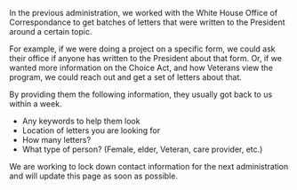 In the previous administration, we worked with the White House Office of Correspondance to get batches of letters that were written to the President around a certain topic.

For example, if we were doing a project on a specific form, we could ask their office if anyone has written to the President about that form.  Or, if we wanted more information on the Choice Act, and how Veterans view the program, we could reach out and get a set of letters about that.  

By providing them the following information, they usually got back to us within a week. 

- Any keywords to help them look 
- Location of letters you are looking for
- How many letters?
- What type of person? (Female, elder, Veteran, care provider, etc.) 

We are working to lock down contact information for the next administration and will update this page as soon as possible. 
